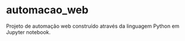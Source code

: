 # automacao_web
Projeto de automação web construído através da linguagem Python em Jupyter notebook.       

